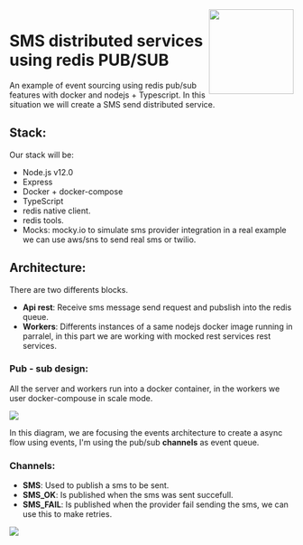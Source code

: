 <img src="https://github.com/damiancipolat/Redis_PUBSUB_node/blob/master/doc/logo.png?raw=true" width="150px" align="right" />

# SMS distributed services using redis PUB/SUB
An example of event sourcing using redis pub/sub features with docker and nodejs + Typescript. In this situation we will create a SMS send distributed service.

## Stack:
Our stack will be:
- Node.js v12.0
- Express
- Docker + docker-compose
- TypeScript
- redis native client.
- redis tools.
- Mocks: mocky.io to simulate sms provider integration in a real example we can use aws/sns to send real sms or twilio.

## Architecture:
There are two differents blocks.
- **Api rest**: Receive sms message send request and pubslish into the redis queue.
- **Workers**: Differents instances of a same nodejs docker image running in parralel, in this part we are working with mocked rest services rest services.

### Pub - sub design:
All the server and workers run into a docker container, in the workers we user docker-compouse in scale mode.

<img src="https://github.com/damiancipolat/Redis_PUBSUB_node/blob/master/doc/pub-sub-redis.png?raw=true" align="center" />

In this diagram, we are focusing the events architecture to create a async flow using events, I'm using the pub/sub **channels** as event queue.

### Channels:
- **SMS**: Used to publish a sms to be sent.
- **SMS_OK**: Is published when the sms was sent succefull.
- **SMS_FAIL**: Is published when the provider fail sending the sms, we can use this to make retries.

<img src="https://github.com/damiancipolat/Redis_PUBSUB_node/blob/master/doc/pub-sub-redis-events.png?raw=true" align="center" />
